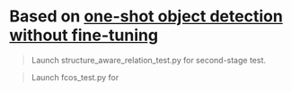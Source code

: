 # Based on [one-shot object detection without fine-tuning](https://arxiv.org/abs/2005.03819)

> Launch structure_aware_relation_test.py for second-stage test.

> Launch fcos_test.py for 